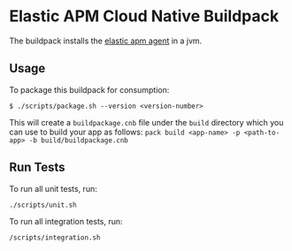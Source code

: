 # Elastic APM Cloud Native Buildpack

The buildpack installs the [elastic apm agent](https://www.elastic.co/guide/en/apm/agent/java/current/index.html) in a jvm.

## Usage

To package this buildpack for consumption:

```
$ ./scripts/package.sh --version <version-number>
```

This will create a `buildpackage.cnb` file under the `build` directory which you can use to build your app as follows:
`pack build <app-name> -p <path-to-app> -b build/buildpackage.cnb`

## Run Tests

To run all unit tests, run:
```
./scripts/unit.sh
```

To run all integration tests, run:
```
/scripts/integration.sh
```
